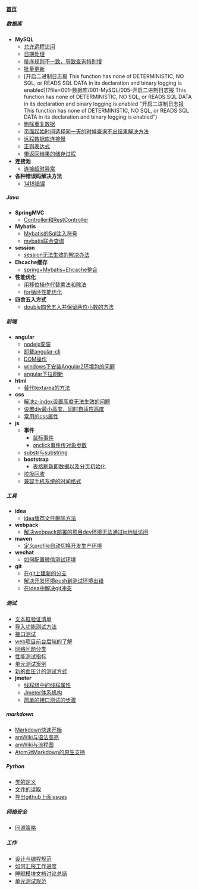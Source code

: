 
#### [首页](?file=home-首页)

##### 数据库
- **MySQL**
    - [允许远程访问](?file=001-数据库/001-MySQL/001-允许远程访问 "允许远程访问")
    - [日期处理](?file=001-数据库/001-MySQL/002-日期处理 "日期处理")
    - [排序规则不一致，导致查询特别慢](?file=001-数据库/001-MySQL/003-排序规则不一致，导致查询特别慢 "排序规则不一致，导致查询特别慢")
    - [批量更新](?file=001-数据库/001-MySQL/004-批量更新 "批量更新")
    - [开启二进制日志报  This function has none of DETERMINISTIC, NO SQL, or READS SQL DATA in its declaration and binary logging is enabled](?file=001-数据库/001-MySQL/005-开启二进制日志报  This function has none of DETERMINISTIC, NO SQL, or READS SQL DATA in its declaration and binary logging is enabled "开启二进制日志报  This function has none of DETERMINISTIC, NO SQL, or READS SQL DATA in its declaration and binary logging is enabled")
    - [删除重复数据](?file=001-数据库/001-MySQL/006-删除重复数据 "删除重复数据")
    - [页面起始时间选择同一天的时候查询不出结果解决方法](?file=001-数据库/001-MySQL/007-页面起始时间选择同一天的时候查询不出结果解决方法 "页面起始时间选择同一天的时候查询不出结果解决方法")
    - [远程数据库连接慢](?file=001-数据库/001-MySQL/008-远程数据库连接慢 "远程数据库连接慢")
    - [正则表达式](?file=001-数据库/001-MySQL/009-正则表达式 "正则表达式")
    - [带返回结果的储存过程](?file=001-数据库/001-MySQL/010-带返回结果的储存过程 "带返回结果的储存过程")
- **连接池**
    - [连接超时异常](?file=001-数据库/010-连接池/001-连接超时异常 "连接超时异常")
- **各种错误码解决方法**
    - [1418错误](?file=001-数据库/011-各种错误码解决方法/001-1418错误 "1418错误")

##### Java
- **SpringMVC**
    - [Controller和RestController](?file=002-Java/001-SpringMVC/001-Controller和RestController "Controller和RestController")
- **Mybatis**
    - [Mybatis的Sql注入符号](?file=002-Java/002-Mybatis/001-Mybatis的Sql注入符号 "Mybatis的Sql注入符号")
    - [mybatis联合查询](?file=002-Java/002-Mybatis/002-mybatis联合查询 "mybatis联合查询")
- **session**
    - [session无法生效的解决办法](?file=002-Java/003-session/001-session无法生效的解决办法 "session无法生效的解决办法")
- **Ehcache缓存**
    - [spring+Mybatis+Ehcache整合](?file=002-Java/004-Ehcache缓存/001-spring+Mybatis+Ehcache整合 "spring+Mybatis+Ehcache整合")
- **性能优化**
    - [用移位操作代替乘法和除法](?file=002-Java/005-性能优化/001-用移位操作代替乘法和除法 "用移位操作代替乘法和除法")
    - [for循环性能优化](?file=002-Java/005-性能优化/002-for循环性能优化 "for循环性能优化")
- **四舍五入方式**
    - [double四舍五入并保留两位小数的方法](?file=002-Java/006-四舍五入方式/001-double四舍五入并保留两位小数的方法 "double四舍五入并保留两位小数的方法")

##### 前端
- **angular**
    - [nodejs安装](?file=003-前端/001-angular/001-nodejs安装 "nodejs安装")
    - [卸载angular-cli](?file=003-前端/001-angular/002-卸载angular-cli "卸载angular-cli")
    - [DOM操作](?file=003-前端/001-angular/003-DOM操作 "DOM操作")
    - [windows下安装Angular2环境包的问题](?file=003-前端/001-angular/004-windows下安装Angular2环境包的问题 "windows下安装Angular2环境包的问题")
    - [angular下拉刷新](?file=003-前端/001-angular/005-angular下拉刷新 "angular下拉刷新")
- **html**
    - [替代textarea的方法](?file=003-前端/002-html/001-替代textarea的方法 "替代textarea的方法")
- **css**
    - [解决z-index设置高度无法生效的问题](?file=003-前端/003-css/001-解决z-index设置高度无法生效的问题 "解决z-index设置高度无法生效的问题")
    - [设置div最小高度，同时自适应高度](?file=003-前端/003-css/002-设置div最小高度，同时自适应高度 "设置div最小高度，同时自适应高度")
    - [常用的css属性](?file=003-前端/003-css/003-常用的css属性 "常用的css属性")
- **js**
    - **事件**
        - [鼠标事件](?file=003-前端/004-js/001-事件/001-鼠标事件 "鼠标事件")
        - [onclick事件传对象参数](?file=003-前端/004-js/001-事件/002-onclick事件传对象参数 "onclick事件传对象参数")
    - [substr与substring](?file=003-前端/004-js/003-substr与substring "substr与substring")
    - **bootstrap**
        - [表格刷新即数据以及分页初始化](?file=003-前端/004-js/004-bootstrap/001-表格刷新即数据以及分页初始化 "表格刷新即数据以及分页初始化")
    - [垃圾回收](?file=003-前端/004-js/005-垃圾回收 "垃圾回收")
    - [兼容手机系统的时间格式](?file=003-前端/004-js/006-兼容手机系统的时间格式 "兼容手机系统的时间格式")

##### 工具
- **idea**
    - [idea缓存文件删除方法](?file=004-工具/001-idea/001-idea缓存文件删除方法 "idea缓存文件删除方法")
- **webpack**
    - [解决webpack部署的项目dev环境无法通过ip地址访问](?file=004-工具/002-webpack/001-解决webpack部署的项目dev环境无法通过ip地址访问 "解决webpack部署的项目dev环境无法通过ip地址访问")
- **maven**
    - [定义profile自动切换开发生产环境](?file=004-工具/003-maven/001-定义profile自动切换开发生产环境 "定义profile自动切换开发生产环境")
- **wechat**
    - [如何配置微信测试环境](?file=004-工具/004-wechat/001-如何配置微信测试环境 "如何配置微信测试环境")
- **git**
    - [在git上建新的分支](?file=004-工具/015-git/002-在git上建新的分支 "在git上建新的分支")
    - [解决开发环境push到测试环境出错](?file=004-工具/015-git/003-解决开发环境push到测试环境出错 "解决开发环境push到测试环境出错")
    - [在idea中解决git冲突](?file=004-工具/015-git/004-在idea中解决git冲突 "在idea中解决git冲突")

##### 测试
- [文本框验证清单](?file=005-测试/001-文本框验证清单 "文本框验证清单")
- [导入功能测试方法](?file=005-测试/002-导入功能测试方法 "导入功能测试方法")
- [接口测试](?file=005-测试/003-接口测试 "接口测试")
- [web项目前台后端的了解](?file=005-测试/004-web项目前台后端的了解 "web项目前台后端的了解")
- [网络问题分类](?file=005-测试/005-网络问题分类 "网络问题分类")
- [性能测试指标](?file=005-测试/006-性能测试指标 "性能测试指标")
- [单元测试案例](?file=005-测试/007-单元测试案例 "单元测试案例")
- [新的血压计的测试方式](?file=005-测试/008-新的血压计的测试方式 "新的血压计的测试方式")
- **jmeter**
    - [线程组中的线程属性](?file=005-测试/009-jmeter/001-线程组中的线程属性 "线程组中的线程属性")
    - [Jmeter体系机构](?file=005-测试/009-jmeter/002-Jmeter体系机构 "Jmeter体系机构")
    - [简单的接口测试的步骤](?file=005-测试/009-jmeter/003-简单的接口测试的步骤 "简单的接口测试的步骤")

##### markdown
- [Markdown快速开始](?file=006-markdown/01-Markdown快速开始 "Markdown快速开始")
- [amWiki与语法高亮](?file=006-markdown/02-amWiki与语法高亮 "amWiki与语法高亮")
- [amWiki与流程图](?file=006-markdown/03-amWiki与流程图 "amWiki与流程图")
- [Atom对Markdown的原生支持](?file=006-markdown/05-Atom对Markdown的原生支持 "Atom对Markdown的原生支持")

##### Python
- [类的定义](?file=007-Python/001-类的定义 "类的定义")
- [文件的读取](?file=007-Python/002-文件的读取 "文件的读取")
- [导出github上面issues](?file=007-Python/003-导出github上面issues "导出github上面issues")

##### 网络安全
- [同源策略](?file=009-网络安全/001-同源策略 "同源策略")

##### 工作
- [设计与编程规范](?file=020-工作/001-设计与编程规范 "设计与编程规范")
- [如何汇报工作进度](?file=020-工作/002-如何汇报工作进度 "如何汇报工作进度")
- [睡眠模块文档讨论总结](?file=020-工作/003-睡眠模块文档讨论总结 "睡眠模块文档讨论总结")
- [单元测试规范](?file=020-工作/004-单元测试规范 "单元测试规范")
